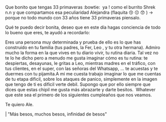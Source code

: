 Que bonito que tengas 33 primaveras :bowtie:  ya ! como el burrito Shrek n.n y que compartamos esa peculiaridad Alejandra (flaquita :kissing_closed_eyes: :kissing: :kissing_smiling_eyes: ) -> porque no todo mundo con 33 años tiene 33 primaveras piensalo.

Qué te puedo decir bonita, deseo que en este día hagas conciencia de todo lo bueno que eres, te ayudó a recordarlo: 

Eres una persona muy determinada y prueba de ello es lo que has construido en tu familia (tus padres, la Fer, Leo , y tu otra hermana). Admiro mucho la forma en la que vives en tu diario vivir, tu rutina diaria. Tal vez no te lo he dicho pero a menudo me gusta imaginar cómo es tu rutina: te despiertas, desayunas, le gritas a Leo, mientras madres en el tráfico, con tus clientes, en el super, con las señoras del Whatsapp, ... te acuestas y te duermes con tu pijamita.A mi me cuesta trabajo imaginar lo que me cuentas de tu etapa dificil, sobre los ataques de panico, simplemente en la imagen que tengo de ti es dificil verte debil. Supongo que por ello siempre que dices que estas chipil me gusta más abrazarte y darte besitos. 
Whatever que este sea el primero de los siguientes cumpleaños que nos veamos. 

Te quiero Ale. 

| "Más besos, muchos besos, infinidad de besos"

